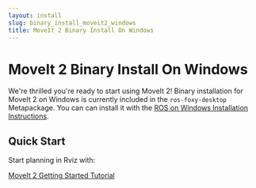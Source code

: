 ```yaml
---
layout: install
slug: binary_install_moveit2_windows
title: MoveIt 2 Binary Install On Windows
---
```


# MoveIt 2 Binary Install On Windows

We're thrilled you're ready to start using MoveIt 2!
Binary installation for MoveIt 2 on Windows is currently included in the `ros-foxy-desktop` Metapackage. You can can install it with the [ROS on Windows Installation Instructions](http://wiki.ros.org/Installation/Windows).


##  Quick Start

Start planning in Rviz with:

<a href="https://moveit.picknik.ai/foxy/doc/quickstart_in_rviz/quickstart_in_rviz_tutorial.html" target="_blank">
  <span class="link-with-background">
    MoveIt 2 Getting Started Tutorial
  </span>
</a>
